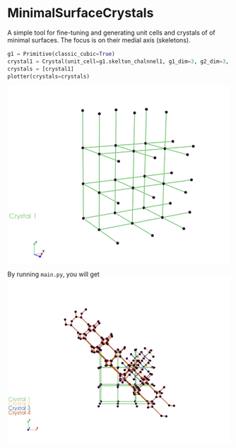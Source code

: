 # MinimalSurfaceCrystals
A simple tool for fine-tuning and generating unit cells and crystals of of minimal surfaces. The focus is on their medial axis (skeletons).

```python
g1 = Primitive(classic_cubic=True)
crystal1 = Crystal(unit_cell=g1.skelton_chalnnel1, g1_dim=3, g2_dim=3, g3_dim=2)
crystals = [crystal1]
plotter(crystals=crystals)    
```
![image](images/result_primitive.png)

By running ```main.py```, you will get
![image](images/result1.png)
